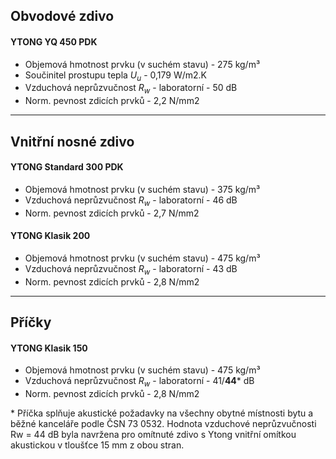 ## Obvodové zdivo
#### YTONG YQ 450 PDK
- Objemová hmotnost prvku (v suchém stavu) - 275 kg/m³
- Součinitel prostupu tepla $U_u$ - 0,179 W/m2.K
- Vzduchová neprůzvučnost $R_w$ - laboratorní - 50 dB
- Norm. pevnost zdicích prvků - 2,2 N/mm2
---
## Vnitřní nosné zdivo
#### YTONG Standard 300 PDK
- Objemová hmotnost prvku (v suchém stavu) - 375 kg/m³
- Vzduchová neprůzvučnost $R_w$ - laboratorní - 46 dB
- Norm. pevnost zdicích prvků - 2,7 N/mm2

#### YTONG Klasik 200
- Objemová hmotnost prvku (v suchém stavu) - 475 kg/m³
- Vzduchová neprůzvučnost $R_w$ - laboratorní - 43 dB
- Norm. pevnost zdicích prvků - 2,8 N/mm2
---
## Příčky
#### YTONG Klasik 150
- Objemová hmotnost prvku (v suchém stavu) - 475 kg/m³
- Vzduchová neprůzvučnost $R_w$ - laboratorní - 41/**44*** dB
- Norm. pevnost zdicích prvků - 2,8 N/mm2

\*   Příčka splňuje akustické požadavky na všechny obytné místnosti bytu a běžné kanceláře podle ČSN 73 0532. Hodnota vzduchové neprůzvučnosti Rw = 44 dB byla navržena pro omítnuté zdivo s Ytong vnitřní omítkou akustickou v tloušťce 15 mm z obou stran.